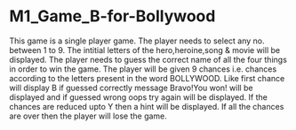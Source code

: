 # M1_Game_B-for-Bollywood
This game is a single player game.
The player needs to select any no. between 1 to 9.
The intitial letters of the hero,heroine,song & movie will be displayed.
The player needs to guess the correct name of all the four things in order to win the game.
The player will be given 9 chances i.e. chances according to the letters present in the word BOLLYWOOD.
Like first chance will display B if guessed correctly message Bravo!You won! will be displayed and if guessed wrong oops try again will be displayed.
If the chances are reduced upto Y then a hint will be displayed.
If all the chances are over then the player will lose the game. 